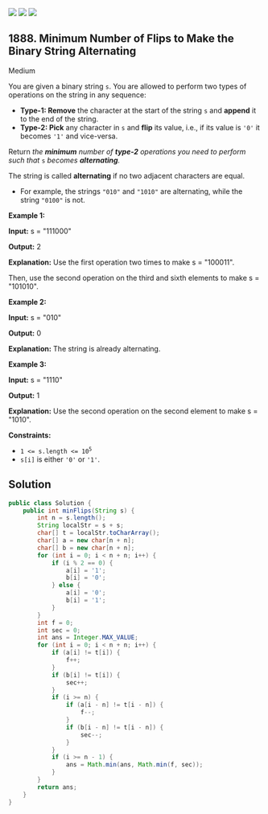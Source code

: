 [![](https://img.shields.io/github/stars/javadev/LeetCode-in-Java?label=Stars&style=flat-square)](https://github.com/javadev/LeetCode-in-Java)
[![](https://img.shields.io/github/forks/javadev/LeetCode-in-Java?label=Fork%20me%20on%20GitHub%20&style=flat-square)](https://github.com/javadev/LeetCode-in-Java/fork)
[![](https://img.shields.io/badge/-LeetCode%20in%20Kotlin-blue?style=flat-square)](https://github.com/javadev/LeetCode-in-Kotlin)

## 1888\. Minimum Number of Flips to Make the Binary String Alternating

Medium

You are given a binary string `s`. You are allowed to perform two types of operations on the string in any sequence:

*   **Type-1: Remove** the character at the start of the string `s` and **append** it to the end of the string.
*   **Type-2: Pick** any character in `s` and **flip** its value, i.e., if its value is `'0'` it becomes `'1'` and vice-versa.

Return _the **minimum** number of **type-2** operations you need to perform_ _such that_ `s` _becomes **alternating**._

The string is called **alternating** if no two adjacent characters are equal.

*   For example, the strings `"010"` and `"1010"` are alternating, while the string `"0100"` is not.

**Example 1:**

**Input:** s = "111000"

**Output:** 2

**Explanation:** Use the first operation two times to make s = "100011".

Then, use the second operation on the third and sixth elements to make s = "101010".

**Example 2:**

**Input:** s = "010"

**Output:** 0

**Explanation:** The string is already alternating.

**Example 3:**

**Input:** s = "1110"

**Output:** 1

**Explanation:** Use the second operation on the second element to make s = "1010".

**Constraints:**

*   <code>1 <= s.length <= 10<sup>5</sup></code>
*   `s[i]` is either `'0'` or `'1'`.

## Solution

```java
public class Solution {
    public int minFlips(String s) {
        int n = s.length();
        String localStr = s + s;
        char[] t = localStr.toCharArray();
        char[] a = new char[n + n];
        char[] b = new char[n + n];
        for (int i = 0; i < n + n; i++) {
            if (i % 2 == 0) {
                a[i] = '1';
                b[i] = '0';
            } else {
                a[i] = '0';
                b[i] = '1';
            }
        }
        int f = 0;
        int sec = 0;
        int ans = Integer.MAX_VALUE;
        for (int i = 0; i < n + n; i++) {
            if (a[i] != t[i]) {
                f++;
            }
            if (b[i] != t[i]) {
                sec++;
            }
            if (i >= n) {
                if (a[i - n] != t[i - n]) {
                    f--;
                }
                if (b[i - n] != t[i - n]) {
                    sec--;
                }
            }
            if (i >= n - 1) {
                ans = Math.min(ans, Math.min(f, sec));
            }
        }
        return ans;
    }
}
```